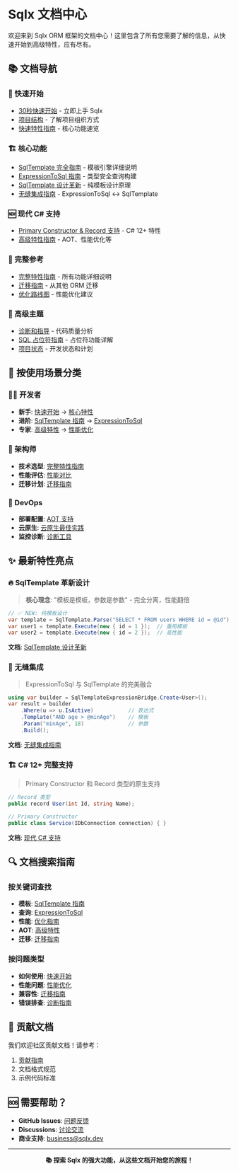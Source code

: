 # Sqlx 文档中心

欢迎来到 Sqlx ORM 框架的文档中心！这里包含了所有您需要了解的信息，从快速开始到高级特性，应有尽有。

## 📚 文档导航

### 🚀 快速开始
- [30秒快速开始](../README.md#-30秒快速开始) - 立即上手 Sqlx
- [项目结构](PROJECT_STRUCTURE.md) - 了解项目组织方式
- [快速特性指南](NEW_FEATURES_QUICK_START.md) - 核心功能速览

### 🏗️ 核心功能
- [SqlTemplate 完全指南](SQL_TEMPLATE_GUIDE.md) - 模板引擎详细说明
- [ExpressionToSql 指南](expression-to-sql.md) - 类型安全查询构建
- [SqlTemplate 设计革新](SQLTEMPLATE_DESIGN_FIXED.md) - 纯模板设计原理
- [无缝集成指南](SEAMLESS_INTEGRATION_GUIDE.md) - ExpressionToSql ↔ SqlTemplate

### 🆕 现代 C# 支持
- [Primary Constructor & Record 支持](PRIMARY_CONSTRUCTOR_RECORD_SUPPORT.md) - C# 12+ 特性
- [高级特性指南](ADVANCED_FEATURES_GUIDE.md) - AOT、性能优化等

### 📖 完整参考
- [完整特性指南](SQLX_COMPLETE_FEATURE_GUIDE.md) - 所有功能详细说明
- [迁移指南](MIGRATION_GUIDE.md) - 从其他 ORM 迁移
- [优化路线图](OPTIMIZATION_ROADMAP.md) - 性能优化建议

### 🔧 高级主题
- [诊断和指导](DiagnosticGuidance.md) - 代码质量分析
- [SQL 占位符指南](SQL_PLACEHOLDER_GUIDE.md) - 占位符功能详解
- [项目状态](PROJECT_STATUS.md) - 开发状态和计划

## 🎯 按使用场景分类

### 👨‍💻 开发者
- **新手**: [快速开始](../README.md#-30秒快速开始) → [核心特性](../README.md#-核心特性详解)
- **进阶**: [SqlTemplate 指南](SQL_TEMPLATE_GUIDE.md) → [ExpressionToSql](expression-to-sql.md)
- **专家**: [高级特性](ADVANCED_FEATURES_GUIDE.md) → [性能优化](OPTIMIZATION_ROADMAP.md)

### 🏢 架构师
- **技术选型**: [完整特性指南](SQLX_COMPLETE_FEATURE_GUIDE.md)
- **性能评估**: [性能对比](../README.md#-性能对比)
- **迁移计划**: [迁移指南](MIGRATION_GUIDE.md)

### 🚀 DevOps
- **部署配置**: [AOT 支持](ADVANCED_FEATURES_GUIDE.md#aot-支持)
- **云原生**: [云原生最佳实践](ADVANCED_FEATURES_GUIDE.md#云原生部署)
- **监控诊断**: [诊断工具](DiagnosticGuidance.md)

## ✨ 最新特性亮点

### 🔥 SqlTemplate 革新设计
> **核心理念**: "模板是模板，参数是参数" - 完全分离，性能翻倍

```csharp
// ✅ NEW: 纯模板设计
var template = SqlTemplate.Parse("SELECT * FROM users WHERE id = @id");
var user1 = template.Execute(new { id = 1 });  // 重用模板
var user2 = template.Execute(new { id = 2 });  // 高性能
```

**文档**: [SqlTemplate 设计革新](SQLTEMPLATE_DESIGN_FIXED.md)

### 🔄 无缝集成
> ExpressionToSql 与 SqlTemplate 的完美融合

```csharp
using var builder = SqlTemplateExpressionBridge.Create<User>();
var result = builder
    .Where(u => u.IsActive)           // 表达式
    .Template("AND age > @minAge")    // 模板
    .Param("minAge", 18)              // 参数
    .Build();
```

**文档**: [无缝集成指南](SEAMLESS_INTEGRATION_GUIDE.md)

### 🏗️ C# 12+ 完整支持
> Primary Constructor 和 Record 类型的原生支持

```csharp
// Record 类型
public record User(int Id, string Name);

// Primary Constructor
public class Service(IDbConnection connection) { }
```

**文档**: [现代 C# 支持](PRIMARY_CONSTRUCTOR_RECORD_SUPPORT.md)

## 🔍 文档搜索指南

### 按关键词查找
- **模板**: [SqlTemplate 指南](SQL_TEMPLATE_GUIDE.md)
- **查询**: [ExpressionToSql](expression-to-sql.md)
- **性能**: [优化指南](OPTIMIZATION_ROADMAP.md)
- **AOT**: [高级特性](ADVANCED_FEATURES_GUIDE.md)
- **迁移**: [迁移指南](MIGRATION_GUIDE.md)

### 按问题类型
- **如何使用**: [快速开始](../README.md#-30秒快速开始)
- **性能问题**: [性能优化](OPTIMIZATION_ROADMAP.md)
- **兼容性**: [迁移指南](MIGRATION_GUIDE.md)
- **错误排查**: [诊断指南](DiagnosticGuidance.md)

## 📖 贡献文档

我们欢迎社区贡献文档！请参考：

1. [贡献指南](../CONTRIBUTING.md)
2. 文档格式规范
3. 示例代码标准

## 🆘 需要帮助？

- **GitHub Issues**: [问题反馈](https://github.com/your-repo/sqlx/issues)
- **Discussions**: [讨论交流](https://github.com/your-repo/sqlx/discussions)  
- **商业支持**: business@sqlx.dev

---

<div align="center">

**📚 探索 Sqlx 的强大功能，从这些文档开始您的旅程！**

</div>